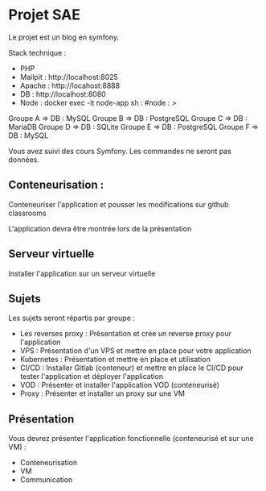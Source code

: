 # Projet SAE

Le projet est un blog en symfony.

Stack technique :

- PHP            
- Mailpit       : http://localhost:8025
- Apache        : http://locahost:8888
- DB            : http://localhost:8080
- Node          : docker exec -it node-app sh
                : #node
                : >

Groupe A => DB : MySQL
Groupe B => DB : PostgreSQL
Groupe C => DB : MariaDB
Groupe D => DB : SQLite
Groupe E => DB : PostgreSQL
Groupe F => DB : MySQL

Vous avez suivi des cours Symfony. Les commandes ne seront pas données.

## Conteneurisation :

Conteneuriser l'application et pousser les modifications sur github classrooms

L'application devra être montrée lors de la présentation

## Serveur virtuelle

Installer l'application sur un serveur virtuelle

## Sujets

Les sujets seront répartis par groupe :

- Les reverses proxy : Présentation et crée un reverse proxy pour l'application
- VPS : Présentation d'un VPS et mettre en place pour votre application
- Kubernetes : Présentation et mettre en place et utilisation
- CI/CD : Installer Gitlab (conteneur) et mettre en place le CI/CD pour tester l'application et déployer l'application
- VOD : Présenter et installer l'application VOD (conteneurisé)
- Proxy : Présenter et installer un proxy sur une VM

## Présentation

Vous devrez présenter l'application fonctionnelle (conteneurisé et sur une VM) :

- Conteneurisation
- VM
- Communication
